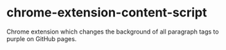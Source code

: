 # chrome-extension-content-script
Chrome extension which changes the background of all paragraph tags to purple on GitHub pages.
